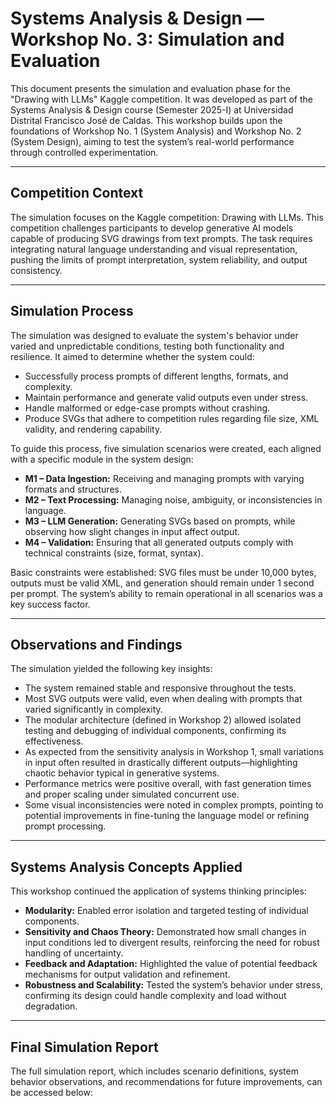 # Systems Analysis & Design — Workshop No. 3: Simulation and Evaluation

This document presents the simulation and evaluation phase for the "Drawing with LLMs" Kaggle competition. It was developed as part of the Systems Analysis & Design course (Semester 2025-I) at Universidad Distrital Francisco José de Caldas. This workshop builds upon the foundations of Workshop No. 1 (System Analysis) and Workshop No. 2 (System Design), aiming to test the system’s real-world performance through controlled experimentation.

---

## Competition Context

The simulation focuses on the Kaggle competition: Drawing with LLMs. This competition challenges participants to develop generative AI models capable of producing SVG drawings from text prompts. The task requires integrating natural language understanding and visual representation, pushing the limits of prompt interpretation, system reliability, and output consistency.

---

## Simulation Process

The simulation was designed to evaluate the system's behavior under varied and unpredictable conditions, testing both functionality and resilience. It aimed to determine whether the system could:

- Successfully process prompts of different lengths, formats, and complexity.
- Maintain performance and generate valid outputs even under stress.
- Handle malformed or edge-case prompts without crashing.
- Produce SVGs that adhere to competition rules regarding file size, XML validity, and rendering capability.

To guide this process, five simulation scenarios were created, each aligned with a specific module in the system design:

- **M1 – Data Ingestion:** Receiving and managing prompts with varying formats and structures.
- **M2 – Text Processing:** Managing noise, ambiguity, or inconsistencies in language.
- **M3 – LLM Generation:** Generating SVGs based on prompts, while observing how slight changes in input affect output.
- **M4 – Validation:** Ensuring that all generated outputs comply with technical constraints (size, format, syntax).

Basic constraints were established: SVG files must be under 10,000 bytes, outputs must be valid XML, and generation should remain under 1 second per prompt. The system’s ability to remain operational in all scenarios was a key success factor.

---

## Observations and Findings

The simulation yielded the following key insights:

- The system remained stable and responsive throughout the tests.
- Most SVG outputs were valid, even when dealing with prompts that varied significantly in complexity.
- The modular architecture (defined in Workshop 2) allowed isolated testing and debugging of individual components, confirming its effectiveness.
- As expected from the sensitivity analysis in Workshop 1, small variations in input often resulted in drastically different outputs—highlighting chaotic behavior typical in generative systems.
- Performance metrics were positive overall, with fast generation times and proper scaling under simulated concurrent use.
- Some visual inconsistencies were noted in complex prompts, pointing to potential improvements in fine-tuning the language model or refining prompt processing.

---

## Systems Analysis Concepts Applied

This workshop continued the application of systems thinking principles:

- **Modularity:** Enabled error isolation and targeted testing of individual components.
- **Sensitivity and Chaos Theory:** Demonstrated how small changes in input conditions led to divergent results, reinforcing the need for robust handling of uncertainty.
- **Feedback and Adaptation:** Highlighted the value of potential feedback mechanisms for output validation and refinement.
- **Robustness and Scalability:** Tested the system’s behavior under stress, confirming its design could handle complexity and load without degradation.

---

## Final Simulation Report

The full simulation report, which includes scenario definitions, system behavior observations, and recommendations for future improvements, can be accessed below:
